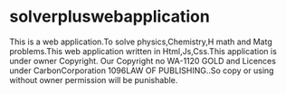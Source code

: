 # solverpluswebapplication
This is a web application.To solve physics,Chemistry,H math and Matg problems.This web application written in Html,Js,Css.This application is under owner Copyright. Our Copyright no WA-1120 GOLD and Licences under CarbonCorporation 1096LAW OF PUBLISHING..So copy or using without owner permission will be punishable. 
